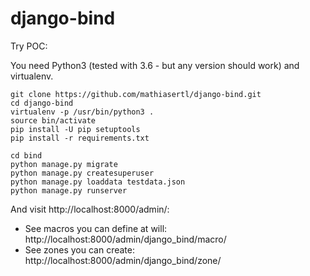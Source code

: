 # django-bind

Try POC:

You need Python3 (tested with 3.6 - but any version should work) and virtualenv.

```
git clone https://github.com/mathiasertl/django-bind.git
cd django-bind
virtualenv -p /usr/bin/python3 .
source bin/activate
pip install -U pip setuptools
pip install -r requirements.txt

cd bind
python manage.py migrate
python manage.py createsuperuser
python manage.py loaddata testdata.json 
python manage.py runserver
```

And visit http://localhost:8000/admin/:

* See macros you can define at will: http://localhost:8000/admin/django_bind/macro/
* See zones you can create: http://localhost:8000/admin/django_bind/zone/
